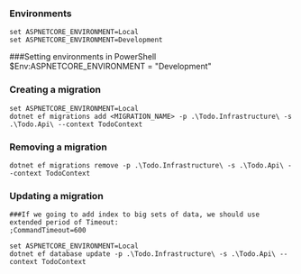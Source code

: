 ﻿### Environments
```
set ASPNETCORE_ENVIRONMENT=Local
set ASPNETCORE_ENVIRONMENT=Development
```
###Setting environments in PowerShell
$Env:ASPNETCORE_ENVIRONMENT = "Development"

### Creating a migration

```
set ASPNETCORE_ENVIRONMENT=Local
dotnet ef migrations add <MIGRATION_NAME> -p .\Todo.Infrastructure\ -s .\Todo.Api\ --context TodoContext
```

### Removing a migration
```
dotnet ef migrations remove -p .\Todo.Infrastructure\ -s .\Todo.Api\ --context TodoContext
```

### Updating a migration
```
###If we going to add index to big sets of data, we should use extended period of Timeout: 
;CommandTimeout=600

set ASPNETCORE_ENVIRONMENT=Local
dotnet ef database update -p .\Todo.Infrastructure\ -s .\Todo.Api\ --context TodoContext
```
